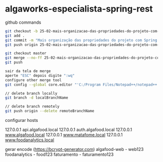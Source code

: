 # algaworks-especialista-spring-rest

github commands

```bash
git checkout -b 25-02-mais-organizacao-das-propriedades-do-projeto-com-spring-profiles
git add .
git commit -m "Mais organização das propriedades do projeto com Spring Profiles"
git push origin 25-02-mais-organizacao-das-propriedades-do-projeto-com-spring-profiles

git checkout master
git merge --no-ff 25-02-mais-organizacao-das-propriedades-do-projeto-com-spring-profiles
git push

sair da tela de merge
aperte "ESC" depois digite ":wq"
configure other merge tool
git config --global core.editor "'C:/Program Files/Notepad++/notepad++.exe' -multiInst -notabbar -nosession -noPlugin"

// delete branch locally
git branch -d localBranchName

// delete branch remotely
git push origin --delete remoteBranchName
```

configurar hosts

127.0.0.1       api.algafood.local
127.0.0.1       auth.algafood.local
127.0.0.1       www.algafood.local
127.0.0.1       www.matafome.local
127.0.0.1       www.foodanalytics.local

gerar encode (https://bcrypt-generator.com)
algafood-web - web123
foodanalytics - food123
faturamento - faturamento123